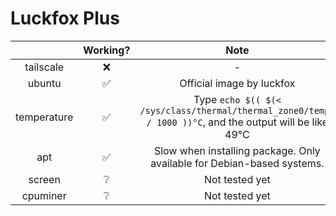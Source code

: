 # Luckfox Plus
|                    | Working?                 | Note                                                                                    |
| :----------------: | :----------------------: | :-------------------------------------------------------------------------------------: |
| tailscale          | ❌                        | -                                                                                       |
| ubuntu             | ✅                      | Official image by luckfox                                                               |
| temperature        | ✅                      | Type ``echo $(( $(< /sys/class/thermal/thermal_zone0/temp) / 1000 ))°C``, and the output will be like 49°C |
| apt                | ✅                      | Slow when installing package. Only available for Debian-based systems.                   |
| screen             | ❔                       | Not tested yet |
| cpuminer        | ❔                       | Not tested yet |
